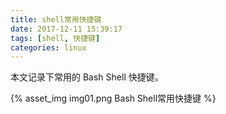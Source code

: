 ```yaml
---
title: shell常用快捷键
date: 2017-12-11 15:39:17
tags: [shell, 快捷键]
categories: linux
---
```

本文记录下常用的 Bash Shell 快捷键。
<!-- more -->
{% asset_img img01.png Bash Shell常用快捷键 %}
